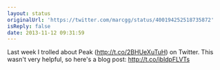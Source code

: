 ```yaml
---
layout: status
originalUrl: 'https://twitter.com/marcgg/status/400194252518735872'
isReply: false
date: 2013-11-12 09:31:59
---
```


Last week I trolled about Peak (http://t.co/2BHUeXuTuH) on Twitter. This wasn't very helpful, so here's a blog post: http://t.co/ibldpFLVTs
